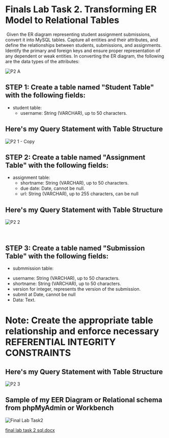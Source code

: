 # ‎Finals Lab Task 2. Transforming ER Model to Relational Tables
‎
Given the ER diagram representing student assignment submissions, convert it into MySQL
tables. Capture all entities and their attributes, and define the relationships between students,
submissions, and assignments. Identify the primary and foreign keys and ensure proper
representation of any dependent or weak entities.
 In converting the ER diagram, the following are the data types of the attributes:

![P2 A](https://github.com/user-attachments/assets/bd3d1d83-8cd6-461f-8c02-12505c90e1cc)


## STEP 1: Create a table named "Student Table" with the following fields:

- ‎student table:
  * username: String (VARCHAR), up to 50 characters.

## Here's my Query Statement with Table Structure 

![P2 1 - Copy](https://github.com/user-attachments/assets/698492d3-7424-404f-b338-728073a02c46)


## STEP 2: Create a table named "Assignment Table" with the following fields:

- assignment table:
  * shortname: String (VARCHAR), up to 50 characters.
  * due date: Date, cannot be null.
  * url: String (VARCHAR), up to 255 characters, can be null


## Here's my Query Statement with Table Structure

![P2 2](https://github.com/user-attachments/assets/23d07301-18f8-44e0-a42e-208b11fc0c0a)

‎
## STEP 3: Create a table named "Submission Table" with the following fields:

- submmission table:
* username: String (VARCHAR), up to 50 characters.
* shortname: String (VARCHAR), up to 50 characters.
* version for integer, represents the version of the submission.
* submit at Date, cannot be null
* Data: Text.

# Note: Create the appropriate table relationship and enforce necessary REFERENTIAL INTEGRITY CONSTRAINTS

## Here's my Query Statement with Table Structure

![P2 3](https://github.com/user-attachments/assets/4ac0156e-e4d1-49d6-82f8-8680f63689e0)

## Sample of my EER Diagram or Relational schema from phpMyAdmin or Workbench

![Final Lab Task2](https://github.com/user-attachments/assets/f61a32c3-25bb-49cb-a622-5ac8ccf7f04f)



[final lab task 2 sql.docx](https://github.com/user-attachments/files/19797300/final.lab.task.2.sql.docx)
